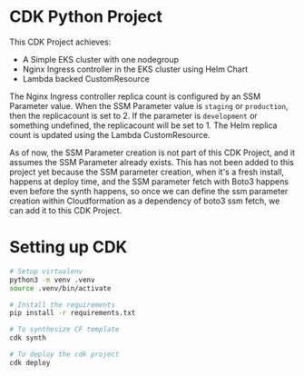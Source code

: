 
# CDK Python Project

This CDK Project achieves:

* A Simple EKS cluster with one nodegroup
* Nginx Ingress controller in the EKS cluster using Helm Chart
* Lambda backed CustomResource

The Nginx Ingress controller replica count is configured by an SSM Parameter value. When the SSM Parameter value is 
`staging` or `production`, then the replicacount is set to 2. If the parameter is `development` or something undefined,
the replicacount will be set to 1. The Helm replica count is updated using the Lambda CustomResource.

As of now, the SSM Parameter creation is not part of this CDK Project, and it assumes the SSM Parameter already exists. 
This has not been added to this project yet because the SSM parameter creation, when it's a fresh install, happens at 
deploy time, and the SSM parameter fetch with Boto3 happens even before the synth happens, so once we can define 
the ssm parameter creation within Cloudformation as a dependency of boto3 ssm fetch, we can add it to this CDK Project. 


# Setting up CDK

```bash
# Setup virtualenv
python3 -m venv .venv
source .venv/bin/activate

# Install the requirements
pip install -r requirements.txt

# To synthesize CF template
cdk synth

# To deploy the cdk project
cdk deploy
```